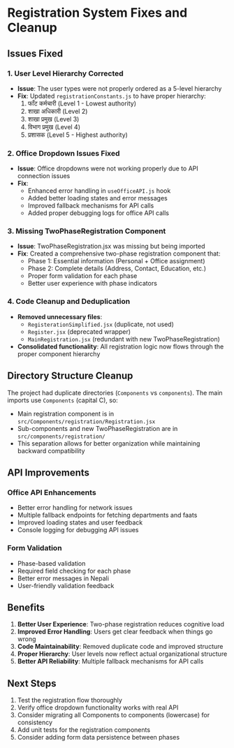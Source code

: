 # Registration System Fixes and Cleanup

## Issues Fixed

### 1. User Level Hierarchy Corrected
- **Issue**: The user types were not properly ordered as a 5-level hierarchy
- **Fix**: Updated `registrationConstants.js` to have proper hierarchy:
  1. फाँट कर्मचारी (Level 1 - Lowest authority)
  2. शाखा अधिकारी (Level 2)
  3. शाखा प्रमुख (Level 3)
  4. विभाग प्रमुख (Level 4)
  5. प्रशासक (Level 5 - Highest authority)

### 2. Office Dropdown Issues Fixed
- **Issue**: Office dropdowns were not working properly due to API connection issues
- **Fix**: 
  - Enhanced error handling in `useOfficeAPI.js` hook
  - Added better loading states and error messages
  - Improved fallback mechanisms for API calls
  - Added proper debugging logs for office API calls

### 3. Missing TwoPhaseRegistration Component
- **Issue**: TwoPhaseRegistration.jsx was missing but being imported
- **Fix**: Created a comprehensive two-phase registration component that:
  - Phase 1: Essential information (Personal + Office assignment)
  - Phase 2: Complete details (Address, Contact, Education, etc.)
  - Proper form validation for each phase
  - Better user experience with phase indicators

### 4. Code Cleanup and Deduplication
- **Removed unnecessary files**:
  - `RegisterationSimplified.jsx` (duplicate, not used)
  - `Register.jsx` (deprecated wrapper)
  - `MainRegistration.jsx` (redundant with new TwoPhaseRegistration)
- **Consolidated functionality**: All registration logic now flows through the proper component hierarchy

## Directory Structure Cleanup

The project had duplicate directories (`Components` vs `components`). The main imports use `Components` (capital C), so:
- Main registration component is in `src/Components/registration/Registration.jsx`
- Sub-components and new TwoPhaseRegistration are in `src/components/registration/`
- This separation allows for better organization while maintaining backward compatibility

## API Improvements

### Office API Enhancements
- Better error handling for network issues
- Multiple fallback endpoints for fetching departments and faats
- Improved loading states and user feedback
- Console logging for debugging API issues

### Form Validation
- Phase-based validation
- Required field checking for each phase
- Better error messages in Nepali
- User-friendly validation feedback

## Benefits

1. **Better User Experience**: Two-phase registration reduces cognitive load
2. **Improved Error Handling**: Users get clear feedback when things go wrong
3. **Code Maintainability**: Removed duplicate code and improved structure
4. **Proper Hierarchy**: User levels now reflect actual organizational structure
5. **Better API Reliability**: Multiple fallback mechanisms for API calls

## Next Steps

1. Test the registration flow thoroughly
2. Verify office dropdown functionality works with real API
3. Consider migrating all Components to components (lowercase) for consistency
4. Add unit tests for the registration components
5. Consider adding form data persistence between phases
